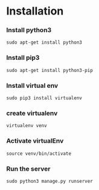 # Installation

### Install python3
```
sudo apt-get install python3
```
### Install pip3
```
sudo apt-get install python3-pip
```
### Install virtual env
```
sudo pip3 install virtualenv
```
### create virtualenv
```
virtualenv venv 
```
### Activate virtualEnv
```
source venv/bin/activate
```
### Run the server
```
sudo python3 manage.py runserver
```
